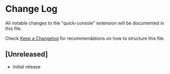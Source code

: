 # Change Log

All notable changes to the "quick-console" extension will be documented in this file.

Check [Keep a Changelog](http://keepachangelog.com/) for recommendations on how to structure this file.

## [Unreleased]

- Initial release